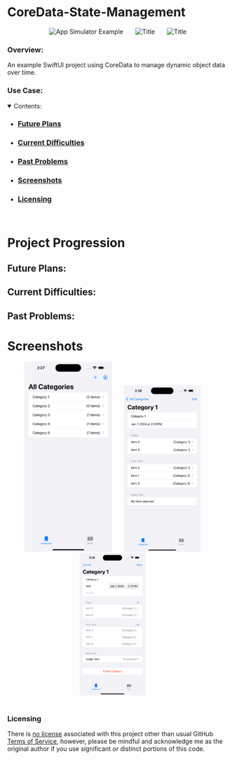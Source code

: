 # CoreData-State-Management


<section align="center">
  <img src="PreviewAssets/ScreenRecording1.gif" width="230" title="App Simulator Example">
  &nbsp;&nbsp;&nbsp;&nbsp;&nbsp;
  <img src="PreviewAssets/ScreenRecording2.gif" width="200"  title="Title">
  &nbsp;&nbsp;&nbsp;&nbsp;&nbsp;
<img src="PreviewAssets/ScreenRecording3.gif" width="175"  title="Title">
</section>

### Overview:
An example SwiftUI project using CoreData to manage dynamic object data over time.


### Use Case:

<details open>
    <summary>Contents:</summary>
    <ul class="overview-section">
        <li><h3><a href="#future-plans">Future Plans</a></h3></li>
        <li><h3><a href="#current-difficulties">Current Difficulties</a></h3></li>
        <li><h3><a href="#past-problems">Past Problems</a></h3></li>
        <li><h3><a href="#screenshots">Screenshots</a></h3></li>
        <li><h3><a href="#licensing">Licensing</a></h3></li>
    </ul>
</details>
&nbsp;

# Project Progression


## Future Plans:



## Current Difficulties:


## Past Problems:



# Screenshots


<section align="center">
<img src="PreviewAssets/Screenshot1.png" width="200" title="All Categories View">
&nbsp;&nbsp;&nbsp;&nbsp;&nbsp;
<img src="PreviewAssets/Screenshot2.png" width="175"  title="Category Detail View">
&nbsp;&nbsp;&nbsp;&nbsp;&nbsp;
  <img src="PreviewAssets/Screenshot3.png" width="150"  title="Editing Category">
  &nbsp;&nbsp;&nbsp;&nbsp;&nbsp;
</section>
<br>



### Licensing

There is [no license](https://choosealicense.com/no-permission/) associated with this project other than usual GitHub [Terms of Service](https://docs.github.com/en/site-policy/github-terms/github-terms-of-service), however, please be mindful and acknowledge me as the original author if you use significant or distinct portions of this code.
